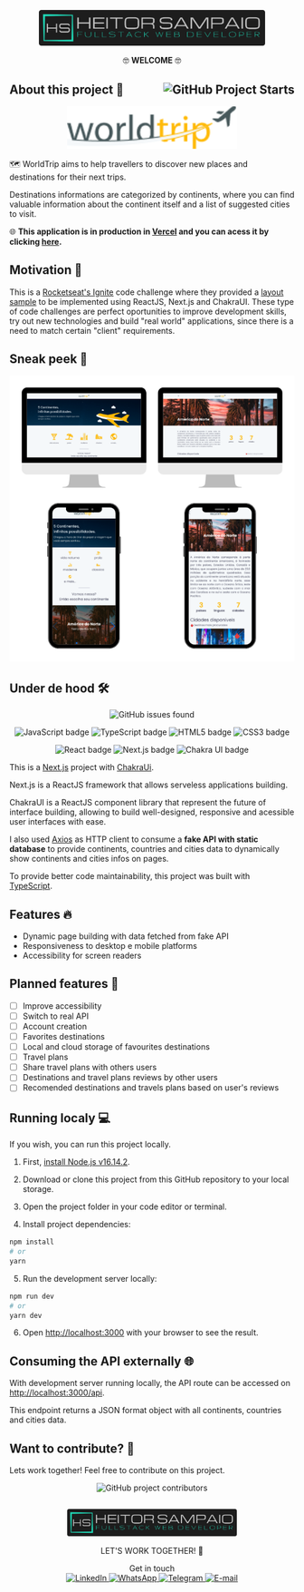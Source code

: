 <p align="center">
  <img src="readme_assets/hs.png" alt="Heitor Sampaio" width="400"/>
</p>

<p align="center">
  🤓 <strong>WELCOME</strong> 🤓
</p>

##

## About this project 🔎 <img src="https://img.shields.io/github/stars/heitor-sampaio/worldtrip?style=for-the-badge" alt="GitHub Project Starts" align="right">

<p align="center">
  <img src="public/logo.png" alt="World Trip" width="300"/>
</p>

🗺 WorldTrip aims to help travellers to discover new places and destinations for their next trips.

Destinations informations are categorized by continents, where you can find valuable information about the continent itself and a list of suggested cities to visit.

🌐 **This application is in production in [Vercel](https://vercel.com/) and you can acess it by clicking [here](https://worldtrip-hs.vercel.app/).**

## Motivation 💪

This is a [Rocketseat's Ignite](https://www.rocketseat.com.br/ignite) code challenge where they provided a [layout sample](<https://www.figma.com/file/LoWnp5LHd4e81nBM3cCo56/Desafio-1-M%C3%B3dulo-4-ReactJS-(Copy)?node-id=0%3A1>) to be implemented using ReactJS, Next.js and ChakraUI.
These type of code challenges are perfect oportunities to improve development skills, try out new technologies and build "real world" applications, since there is a need to match certain "client" requirements.

## Sneak peek 👀

<div align="center">
  <img src="readme_assets/screens-mock.png" alt="Pages screens shots"/>
</div>

## Under de hood 🛠

<p align="center">
  <img src="https://img.shields.io/github/issues/heitor-sampaio/worldtrip?style=for-the-badge" alt="GitHub issues found">
</p>

<p align="center">
  <img src="https://img.shields.io/badge/javascript-%23323330.svg?style=for-the-badge&logo=javascript&logoColor=%23F7DF1E" alt="JavaScript badge">
  <img src="https://img.shields.io/badge/typescript-%23007ACC.svg?style=for-the-badge&logo=typescript&logoColor=white" alt="TypeScript badge">
  <img src="https://img.shields.io/badge/html5-%23E34F26.svg?style=for-the-badge&logo=html5&logoColor=white" alt="HTML5 badge">
  <img src="https://img.shields.io/badge/css3-%231572B6.svg?style=for-the-badge&logo=css3&logoColor=white" alt="CSS3 badge">
</p>
<p align="center">
  <img src="https://img.shields.io/badge/react-%2320232a.svg?style=for-the-badge&logo=react&logoColor=%2361DAFB" alt="React badge">
  <img src="https://img.shields.io/badge/Next-black?style=for-the-badge&logo=next.js&logoColor=white" alt="Next.js badge">
  <img src="https://img.shields.io/badge/chakra-%234ED1C5.svg?style=for-the-badge&logo=chakraui&logoColor=white" alt="Chakra UI badge">
<p>

This is a [Next.js](https://nextjs.org/) project with [ChakraUi](https://chakra-ui.com/).

Next.js is a ReactJS framework that allows serveless applications building.

ChakraUI is a ReactJS component library that represent the future of interface building, allowing to build well-designed, responsive and acessible user interfaces with ease.

I also used [Axios](https://axios-http.com/) as HTTP client to consume a **fake API with static database** to provide continents, countries and cities data to dynamically show continents and cities infos on pages.

To provide better code maintainability, this project was built with [TypeScript](https://www.typescriptlang.org/).

## Features 🔥

- Dynamic page building with data fetched from fake API
- Responsiveness to desktop e mobile platforms
- Accessibility for screen readers

## Planned features 🧭

- [ ] Improve accessibility
- [ ] Switch to real API
- [ ] Account creation
- [ ] Favorites destinations
- [ ] Local and cloud storage of favourites destinations
- [ ] Travel plans
- [ ] Share travel plans with others users
- [ ] Destinations and travel plans reviews by other users
- [ ] Recomended destinations and travels plans based on user's reviews

## Running localy 💻

If you wish, you can run this project locally.

1. First, [install Node.js v16.14.2](https://nodejs.org/download/release/v16.14.2/).

2. Download or clone this project from this GitHub repository to your local storage.

3. Open the project folder in your code editor or terminal.

4. Install project dependencies:

```bash
npm install
# or
yarn
```

5. Run the development server locally:

```bash
npm run dev
# or
yarn dev
```

6. Open [http://localhost:3000](http://localhost:3000) with your browser to see the result.

## Consuming the API externally 🌐

With development server running locally, the API route can be accessed on [http://localhost:3000/api](http://localhost:3000/api/hello).

This endpoint returns a JSON format object with all continents, countries and cities data.

## Want to contribute? 🚀

Lets work together! Feel free to contribute on this project.

<p align="center">
  <img src="https://img.shields.io/github/contributors/heitor-sampaio/worldtrip?style=for-the-badge&color=brightgreen" alt="GitHub project contributors">
</p>

##

<p align="center">
  <img src="readme_assets/hs.png" alt="Heitor Sampaio" width="300" alt="Heitor Sampaio"/>
</p>
<p align="center">
LET'S WORK TOGETHER! 🤝
</P>
<p align="center">
  Get in touch<br/>
  <a href="https://www.linkedin.com/in/heitor-sampaio/">
    <img src="https://img.shields.io/badge/linkedin-%230077B5.svg?style=for-the-badge&logo=linkedin&logoColor=white" alt="LinkedIn"/>
  </a>
  <a href="https://api.whatsapp.com/send?phone=5548991543707">
    <img src="https://img.shields.io/badge/WhatsApp-25D366?style=for-the-badge&logo=whatsapp&logoColor=white" alt="WhatsApp"/>
  </a>
  <a href="https://t.me/HeitorSampaio">
    <img src="https://img.shields.io/badge/Telegram-2CA5E0?style=for-the-badge&logo=telegram&logoColor=white" alt="Telegram"/>
  </a>
  <a href="mailto:heitorosampaio@gmail.com">
    <img src="https://img.shields.io/badge/Gmail-D14836?style=for-the-badge&logo=gmail&logoColor=white" alt="E-mail"/>
  </a>
</p>
